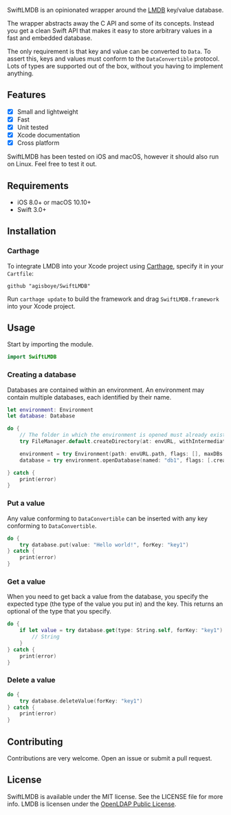 
SwiftLMDB is an opinionated wrapper around the [LMDB](https://symas.com/products/lightning-memory-mapped-database/) key/value database.

The wrapper abstracts away the C API and some of its concepts. Instead you get a clean Swift API that makes it easy to store arbitrary values in a fast and embedded database.

The only requirement is that key and value can be converted to `Data`. To assert this, keys and values must conform to the `DataConvertible` protocol. 
Lots of types are supported out of the box, without you having to implement anything.

## Features

- [x] Small and lightweight
- [x] Fast
- [x] Unit tested
- [x] Xcode documentation
- [x] Cross platform

SwiftLMDB has been tested on iOS and macOS, however it should also run on Linux. Feel free to test it out.

## Requirements

- iOS 8.0+ or macOS 10.10+
- Swift 3.0+


## Installation

### Carthage
To integrate LMDB into your Xcode project using [Carthage](https://github.com/Carthage/Carthage), specify it in your `Cartfile`:

```ogdl
github "agisboye/SwiftLMDB"
```

Run `carthage update` to build the framework and drag `SwiftLMDB.framework` into your Xcode project.


## Usage

Start by importing the module.
```swift
import SwiftLMDB
```

### Creating a database
Databases are contained within an environment. An environment may contain multiple databases, each identified by their name.
```swift
let environment: Environment
let database: Database

do {
    // The folder in which the environment is opened must already exist.
    try FileManager.default.createDirectory(at: envURL, withIntermediateDirectories: true, attributes: nil)

    environment = try Environment(path: envURL.path, flags: [], maxDBs: 32)
    database = try environment.openDatabase(named: "db1", flags: [.create])

} catch {
    print(error)
}

```

### Put a value

Any value conforming to `DataConvertible` can be inserted with any key conforming to `DataConvertible`.


```swift
do {
    try database.put(value: "Hello world!", forKey: "key1")
} catch {
    print(error)
}
```

### Get a value

When you need to get back a value from the database, you specify the expected type (the type of the value you put in) and the key.
This returns an optional of the type that you specify.

```swift
do {
    if let value = try database.get(type: String.self, forKey: "key1") { // String?
        // String
    }
} catch {
    print(error)
}
```

### Delete a value


```swift
do {
    try database.deleteValue(forKey: "key1")
} catch {
    print(error)
}
```


## Contributing

Contributions are very welcome. Open an issue or submit a pull request.


## License
SwiftLMDB is available under the MIT license. See the LICENSE file for more info.
LMDB is licensen under the [OpenLDAP Public License](http://www.openldap.org/software/release/license.html).
